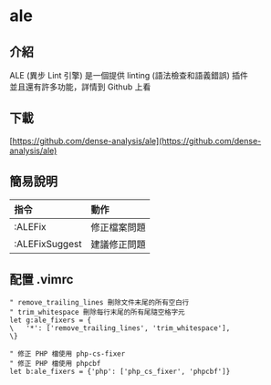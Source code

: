 # ale

## 介紹

ALE \(異步 Lint 引擎\) 是一個提供 linting \(語法檢查和語義錯誤\) 插件  
並且還有許多功能，詳情到 Github 上看

## 下載

[https://github.com/dense-analysis/ale](https://github.com/dense-analysis/ale)

## 簡易說明

| 指令 | 動作 |
| :--- | :--- |
| :ALEFix | 修正檔案問題 |
| :ALEFixSuggest | 建議修正問題 |

## 配置 .vimrc

```text
" remove_trailing_lines 刪除文件末尾的所有空白行
" trim_whitespace 刪除每行末尾的所有尾隨空格字元
let g:ale_fixers = {
\   '*': ['remove_trailing_lines', 'trim_whitespace'],
\}

" 修正 PHP 檔使用 php-cs-fixer
" 修正 PHP 檔使用 phpcbf
let b:ale_fixers = {'php': ['php_cs_fixer', 'phpcbf']}
```

